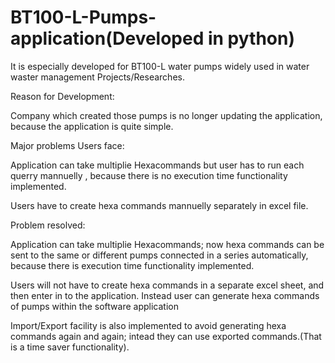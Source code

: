 # BT100-L-Pumps-application(Developed in python)

It is especially developed for BT100-L water pumps widely used in water waster management Projects/Researches.

Reason for Development:

Company which created those pumps is no longer updating the application, because the application is quite simple.

Major problems Users face:

Application can take multiplie Hexacommands but user has to run each querry mannuelly , because there is no execution time functionality implemented.

Users have to create hexa commands mannuelly separately in excel file.

Problem resolved:

Application can take multiplie Hexacommands; now hexa commands can be sent to the same or different pumps connected in a series automatically, because there is execution time functionality implemented.

Users will not have to create hexa commands in a separate excel sheet, and then enter in to the application. Instead user can generate hexa commands of pumps within the software application

Import/Export facility is also implemented to avoid generating hexa commands again and again; intead they can use exported commands.(That is a time saver functionality). 
